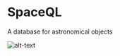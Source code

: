 # SpaceQL
A database for astronomical objects

![alt-text](https://github.com/eetan2000/SpaceQL/blob/main/img/home.gif)
